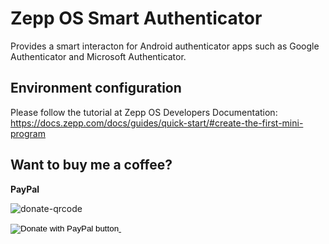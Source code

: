 # Zepp OS Smart Authenticator
Provides a smart interacton for Android authenticator apps such as Google Authenticator and Microsoft Authenticator.

## Environment configuration
Please follow the tutorial at Zepp OS Developers Documentation:
https://docs.zepp.com/docs/guides/quick-start/#create-the-first-mini-program


## Want to buy me a coffee?
**PayPal** 

![donate-qrcode](https://user-images.githubusercontent.com/119167302/204150571-a26e5199-cf71-49b3-b700-112ef0789f1e.png)

<a href="https://www.paypal.com/donate/?hosted_button_id=WK4N5FLJLGXV6">
<input type="image" src="https://www.paypalobjects.com/en_US/i/btn/btn_donateCC_LG.gif" border="0" title="PayPal - The safer, easier way to pay online!" alt="Donate with PayPal button" />
<img alt="" border="0" src="https://www.paypal.com/en_US/i/scr/pixel.gif" width="1" height="1" />
</a>
